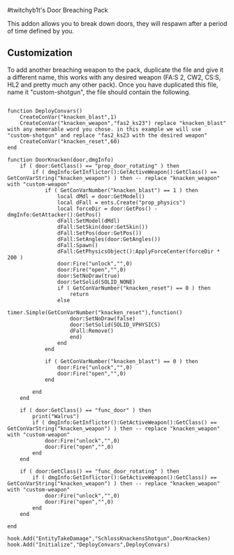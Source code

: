 #twitchyb1t's Door Breaching Pack

This addon allows you to break down doors, they will respawn after a period of time defined by you.

## Customization
To add another breaching weapon to the pack, duplicate the file and give it a different name, this works with any desired weapon (FA:S 2, CW2, CS:S, HL2 and pretty much any other pack). Once you have duplicated this file, name it "custom-shotgun", the file should contain the following.
```

function DeployConvars()
	CreateConVar("knacken_blast",1)
	CreateConVar("knacken_weapon","fas2_ks23") replace "knacken_blast" with any memorable word you chose. in this example we will use "custom-shotgun" and replace "fas2_ks23 with the desired weapon"
	CreateConVar("knacken_reset",60)
end

function DoorKnacken(door,dmgInfo)
	if ( door:GetClass() == "prop_door_rotating" ) then
		if ( dmgInfo:GetInflictor():GetActiveWeapon():GetClass() == GetConVarString("knacken_weapon") ) then -- replace "knacken_weapon" with "custom-weapon"
			if ( GetConVarNumber("knacken_blast") == 1 ) then
				local dMdl = door:GetModel()
				local dFall = ents.Create("prop_physics")
				local forceDir = door:GetPos() - dmgInfo:GetAttacker():GetPos()
				dFall:SetModel(dMdl)
				dFall:SetSkin(door:GetSkin())
				dFall:SetPos(door:GetPos())
				dFall:SetAngles(door:GetAngles())
				dFall:Spawn()
				dFall:GetPhysicsObject():ApplyForceCenter(forceDir * 200 )
				door:Fire("unlock","",0)
				door:Fire("open","",0)
				door:SetNoDraw(true)
				door:SetSolid(SOLID_NONE)
				if ( GetConVarNumber("knacken_reset") == 0 ) then
					return
				else
					timer.Simple(GetConVarNumber("knacken_reset"),function()
					door:SetNoDraw(false)
					door:SetSolid(SOLID_VPHYSICS)
					dFall:Remove()
					end)
				end
			end
			
			if ( GetConVarNumber("knacken_blast") == 0 ) then
				door:Fire("unlock","",0)
				door:Fire("open","",0)
			end
			
		end
	end
	
	if ( door:GetClass() == "func_door" ) then
		print("Walrus")
		if ( dmgInfo:GetInflictor():GetActiveWeapon():GetClass() == GetConVarString("knacken_weapon") ) then -- replace "knacken_weapon" with "custom-weapon"
			door:Fire("unlock","",0)
			door:Fire("open","",0)
		end
	end
	
	if ( door:GetClass() == "func_door_rotating" ) then
		if ( dmgInfo:GetInflictor():GetActiveWeapon():GetClass() == GetConVarString("knacken_weapon") ) then -- replace "knacken_weapon" with "custom-weapon"
			door:Fire("unlock","",0)
			door:Fire("open","",0)
		end
	end
	
end

hook.Add("EntityTakeDamage","SchlossKnackensShotgun",DoorKnacken)
hook.Add("Initialize","DeployConvars",DeployConvars)
```
